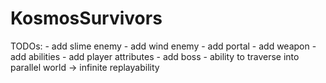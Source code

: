 # KosmosSurvivors

TODOs:
	- add slime enemy
	- add wind enemy
	- add portal
	- add weapon
	- add abilities
	- add player attributes
	- add boss
	- ability to traverse into parallel world -> infinite replayability

